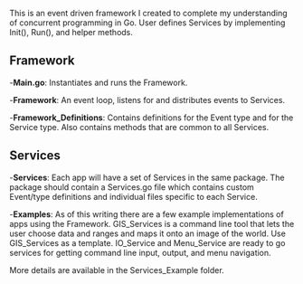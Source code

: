 This is an event driven framework I created to complete my understanding of concurrent programming in Go. User defines Services by implementing Init(), Run(), and helper methods.

## Framework

-**Main.go**: Instantiates and runs the Framework.

-**Framework**: An event loop, listens for and distributes events to Services.

-**Framework_Definitions**: Contains definitions for the Event type and for the Service type. Also contains methods that are common to all Services.

## Services

-**Services**: Each app will have a set of Services in the same package. The package should contain a Services.go file which contains custom Event/type definitions and individual files specific to each Service.

-**Examples**: As of this writing there are a few example implementations of apps using the Framework. GIS_Services is a command line tool that lets the user choose data and ranges and maps it onto an image of the world. Use GIS_Services as a template. IO_Service and Menu_Service are ready to go services for getting command line input, output, and menu navigation.

More details are available in the Services_Example folder.
